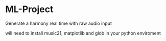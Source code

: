 # ML-Project
Generate a harmony real time with raw audio input

will need to install music21, matplotlib and glob in your python enviroment
